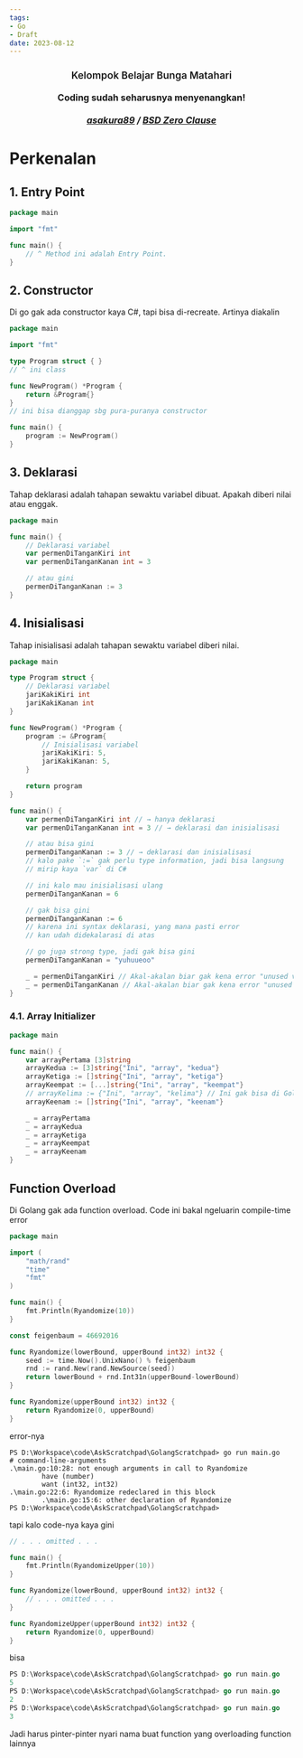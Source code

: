 ```yaml
---
tags:
- Go
- Draft
date: 2023-08-12
---
```


<p>
  <h1 style="text-align:center;font-size:1.25em;margin-top:24px;margin-bottom:16px;font-weight:600;line-height:1.25">Kelompok Belajar Bunga Matahari</h1>
  <h3 style="text-align:center;font-size:16px;margin-top:0;margin-bottom:16px;line-height:1.5">Coding sudah seharusnya menyenangkan!</h3>
  <h5 style="text-align:center;font-size:16px;margin-top:0;margin-bottom:16px;line-height:1.5">
    <a href="https://github.com/asakura89">asakura89</a> /
    <a href="https://opensource.org/licenses/0BSD">BSD Zero Clause</a>
  </h5>
</p>



# Perkenalan

## 1. Entry Point

```go
package main

import "fmt"

func main() {
    // ^ Method ini adalah Entry Point.
}
```



## 2. Constructor

Di go gak ada constructor kaya C#, tapi bisa di-recreate. Artinya diakalin

```go
package main

import "fmt"

type Program struct { }
// ^ ini class

func NewProgram() *Program {
    return &Program{}
}
// ini bisa dianggap sbg pura-puranya constructor

func main() {
    program := NewProgram()
}
```



## 3. Deklarasi

Tahap deklarasi adalah tahapan sewaktu variabel dibuat. Apakah diberi nilai atau enggak.

```go
package main

func main() {
    // Deklarasi variabel
    var permenDiTanganKiri int
    var permenDiTanganKanan int = 3

    // atau gini
    permenDiTanganKanan := 3
}
```



## 4. Inisialisasi

Tahap inisialisasi adalah tahapan sewaktu variabel diberi nilai.

```go
package main

type Program struct {
    // Deklarasi variabel
    jariKakiKiri int
    jariKakiKanan int
}

func NewProgram() *Program {
    program := &Program{
        // Inisialisasi variabel
        jariKakiKiri: 5,
        jariKakiKanan: 5,
    }

    return program
}

func main() {
    var permenDiTanganKiri int // → hanya deklarasi
    var permenDiTanganKanan int = 3 // → deklarasi dan inisialisasi

    // atau bisa gini
    permenDiTanganKanan := 3 // → deklarasi dan inisialisasi
    // kalo pake `:=` gak perlu type information, jadi bisa langsung
    // mirip kaya `var` di C#

    // ini kalo mau inisialisasi ulang
    permenDiTanganKanan = 6

    // gak bisa gini
    permenDiTanganKanan := 6
    // karena ini syntax deklarasi, yang mana pasti error
    // kan udah didekalarasi di atas

    // go juga strong type, jadi gak bisa gini
    permenDiTanganKanan = "yuhuueoo"

    _ = permenDiTanganKiri // Akal-akalan biar gak kena error "unused variable"
    _ = permenDiTanganKanan // Akal-akalan biar gak kena error "unused variable"
}
```

### 4.1. Array Initializer

```go
package main

func main() {
    var arrayPertama [3]string
    arrayKedua := [3]string{"Ini", "array", "kedua"}
    arrayKetiga := []string{"Ini", "array", "ketiga"}
    arrayKeempat := [...]string{"Ini", "array", "keempat"}
    // arrayKelima := {"Ini", "array", "kelima"} // Ini gak bisa di Golang, gakkan ke-compile
    arrayKeenam := []string{"Ini", "array", "keenam"}

    _ = arrayPertama
    _ = arrayKedua
    _ = arrayKetiga
    _ = arrayKeempat
    _ = arrayKeenam
}
```


## Function Overload

Di Golang gak ada function overload. Code ini bakal ngeluarin compile-time error

```go
package main

import (
    "math/rand"
    "time"
    "fmt"
)

func main() {
    fmt.Println(Ryandomize(10))
}

const feigenbaum = 46692016

func Ryandomize(lowerBound, upperBound int32) int32 {
    seed := time.Now().UnixNano() % feigenbaum
    rnd := rand.New(rand.NewSource(seed))
    return lowerBound + rnd.Int31n(upperBound-lowerBound)
}

func Ryandomize(upperBound int32) int32 {
    return Ryandomize(0, upperBound)
}
```

error-nya

```log
PS D:\Workspace\code\AskScratchpad\GolangScratchpad> go run main.go
# command-line-arguments
.\main.go:10:28: not enough arguments in call to Ryandomize
        have (number)
        want (int32, int32)
.\main.go:22:6: Ryandomize redeclared in this block
        .\main.go:15:6: other declaration of Ryandomize
PS D:\Workspace\code\AskScratchpad\GolangScratchpad> 
```

tapi kalo code-nya kaya gini

```go
// . . . omitted . . .

func main() {
    fmt.Println(RyandomizeUpper(10))
}

func Ryandomize(lowerBound, upperBound int32) int32 {
    // . . . omitted . . .
}

func RyandomizeUpper(upperBound int32) int32 {
    return Ryandomize(0, upperBound)
}
```

bisa

```go
PS D:\Workspace\code\AskScratchpad\GolangScratchpad> go run main.go
5
PS D:\Workspace\code\AskScratchpad\GolangScratchpad> go run main.go
2
PS D:\Workspace\code\AskScratchpad\GolangScratchpad> go run main.go
3
```

Jadi harus pinter-pinter nyari nama buat function yang overloading function lainnya

